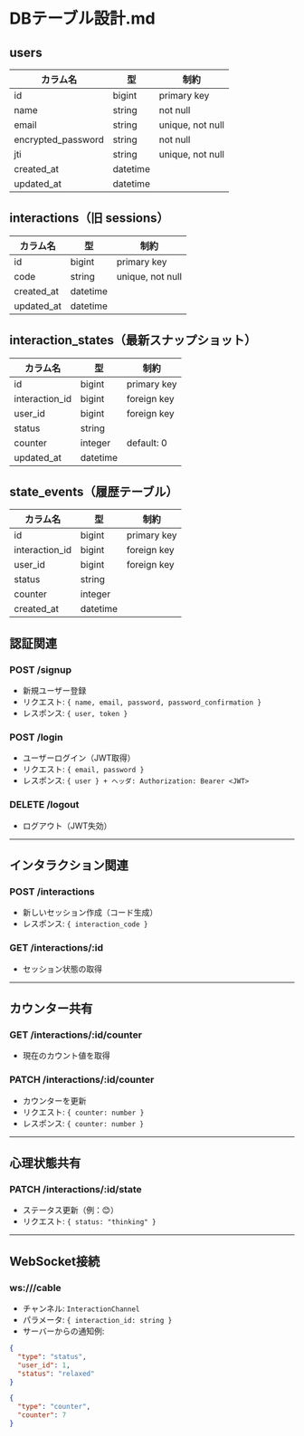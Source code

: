 # DBテーブル設計.md

## users

| カラム名            | 型       | 制約             |
| ------------------- | -------- | ---------------- |
| id                  | bigint   | primary key      |
| name                | string   | not null         |
| email               | string   | unique, not null |
| encrypted\_password | string   | not null         |
| jti                 | string   | unique, not null |
| created\_at         | datetime |                  |
| updated\_at         | datetime |                  |

## interactions（旧 sessions）

| カラム名   | 型       | 制約             |
| ---------- | -------- | ---------------- |
| id         | bigint   | primary key      |
| code       | string   | unique, not null |
| created_at | datetime |                  |
| updated_at | datetime |                  |

## interaction_states（最新スナップショット）

| カラム名       | 型       | 制約        |
| -------------- | -------- | ----------- |
| id             | bigint   | primary key |
| interaction_id | bigint   | foreign key |
| user_id        | bigint   | foreign key |
| status         | string   |             |
| counter        | integer  | default: 0  |
| updated_at     | datetime |             |

## state_events（履歴テーブル）

| カラム名       | 型       | 制約        |
| -------------- | -------- | ----------- |
| id             | bigint   | primary key |
| interaction_id | bigint   | foreign key |
| user_id        | bigint   | foreign key |
| status         | string   |             |
| counter        | integer  |             |
| created_at     | datetime |             |

## 認証関連

### POST /signup

- 新規ユーザー登録
- リクエスト: `{ name, email, password, password_confirmation }`
- レスポンス: `{ user, token }`

### POST /login

- ユーザーログイン（JWT取得）
- リクエスト: `{ email, password }`
- レスポンス: `{ user } + ヘッダ: Authorization: Bearer <JWT>`

### DELETE /logout

- ログアウト（JWT失効）

---

## インタラクション関連

### POST /interactions

- 新しいセッション作成（コード生成）
- レスポンス: `{ interaction_code }`

### GET /interactions/\:id

- セッション状態の取得

---

## カウンター共有

### GET /interactions/\:id/counter

- 現在のカウント値を取得

### PATCH /interactions/\:id/counter

- カウンターを更新
- リクエスト: `{ counter: number }`
- レスポンス: `{ counter: number }`

---

## 心理状態共有

### PATCH /interactions/\:id/state

- ステータス更新（例：😊）
- リクエスト: `{ status: "thinking" }`

---

## WebSocket接続

### ws\:///cable

- チャンネル: `InteractionChannel`
- パラメータ: `{ interaction_id: string }`
- サーバーからの通知例:

```json
{
  "type": "status",
  "user_id": 1,
  "status": "relaxed"
}
```

```json
{
  "type": "counter",
  "counter": 7
}
```

